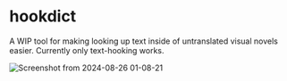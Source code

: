 # hookdict

A WIP tool for making looking up text inside of untranslated visual novels easier. Currently only text-hooking works.

![Screenshot from 2024-08-26 01-08-21](https://github.com/user-attachments/assets/801149ac-d81b-42c3-874a-3cdf2bf70cfb)
